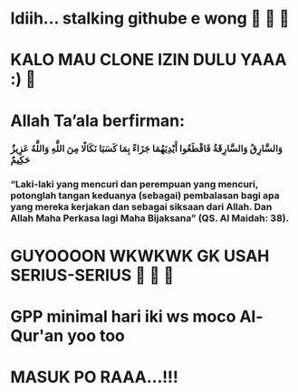 # Idiih... stalking githube e wong 🤣 🤣 🤣 

# KALO MAU CLONE IZIN DULU YAAA :) 🤗

# Allah Ta’ala berfirman:

### وَالسَّارِقُ وَالسَّارِقَةُ فَاقْطَعُوا أَيْدِيَهُمَا جَزَاءً بِمَا كَسَبَا نَكَالًا مِنَ اللَّهِ وَاللَّهُ عَزِيزٌ حَكِيمٌ

### “Laki-laki yang mencuri dan perempuan yang mencuri, potonglah tangan keduanya (sebagai) pembalasan bagi apa yang mereka kerjakan dan sebagai siksaan dari Allah. Dan Allah Maha Perkasa lagi Maha Bijaksana” (QS. Al Maidah: 38).

# GUYOOOON WKWKWK GK USAH SERIUS-SERIUS 🤣 🤣 🤣

# GPP minimal hari iki ws moco Al-Qur'an yoo too
# MASUK PO RAAA...!!!


<!--
**rifky290301/rifky290301** is a ✨ _special_ ✨ repository because its `README.md` (this file) appears on your GitHub profile.

Here are some ideas to get you started:

- 🔭 I’m currently working on ...
- 🌱 I’m currently learning ...
- 👯 I’m looking to collaborate on ...
- 🤔 I’m looking for help with ...
- 💬 Ask me about ...
- 📫 How to reach me: ...
- 😄 Pronouns: ...
- ⚡ Fun fact: ...
-->
